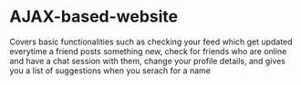 # AJAX-based-website
Covers basic functionalities such as checking your feed which get updated everytime a friend posts something new, check for friends who are online and have a chat session with them, change your profile details, and gives you a list of suggestions when you serach for a name
